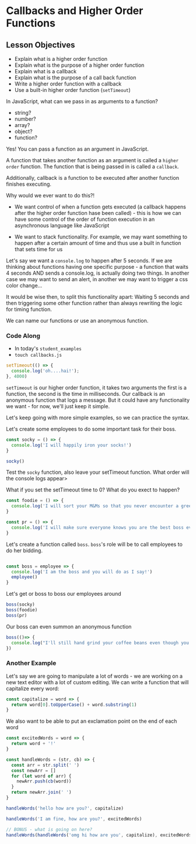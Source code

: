 # Callbacks and Higher Order Functions

## Lesson Objectives

- Explain what is a higher order function
- Explain what is the purpose of a higher order function
- Explain what is a callback
- Explain what is the purpose of a call back function
- Write a higher order function with a callback
- Use a built-in higher order function (`setTimeout`)


In JavaScript, what can we pass in as arguments to a function?
- string?
- number?
- array?
- object?
- function?

Yes! You can pass a function as an argument in JavaScript.

A function that takes another function as an argument is called a `higher order` function. The function that is being passed in is called a `callback`.

Additionally, callback is a function to be executed after another function finishes executing.

Why would we ever want to do this?!

- We want control of when a function gets executed (a callback happens after the higher order function hase been called) - this is how we can have some control of the order of function execution in an asynchronous language like JavaScript

- We want to stack functionality. For example, we may want something to happen after a certain amount of time and thus use a built in function that sets time for us

Let's say we want a `console.log` to happen after 5 seconds. If we are thinking about functions having one specific purpose - a function that waits 4 seconds AND sends a console.log, is actually doing two things. In another case we may want to send an alert, in another we may want to trigger a css color change...

It would be wise then, to split this functionality apart: Waiting 5 seconds and then triggering some other function rather than always rewriting the logic for timing function.

We can name our functions or use an anonymous function.

### Code Along

- In today's `student_examples`
- `touch callbacks.js`

```js
setTimeout(() => {
  console.log('oh....hai!');
}, 4000)
```

`setTimeout` is our higher order function, it takes two arguments the first is a function, the second is the time in milliseconds. Our callback is an anonymous function that logs a message. But it could have any functionality we want - for now, we'll just keep it simple.


Let's keep going with more simple examples, so we can practice the syntax.

Let's create some employees to do some important task for their boss.

```js
const socky = () => {
  console.log('I will happily iron your socks!')
}

socky()
```

Test the `socky` function, also leave your setTimeout function. What order will the console logs appear>

What if you set the setTimeout time to 0? What do you exect to happen?

```js
const foodie = () => {
  console.log('I will sort your M&Ms so that you never encounter a green one!')
}

const pr = () => {
  console.log('I will make sure everyone knows you are the best boss ever')
}
```

Let's create a function called `boss`. `boss`'s role will be to call employees to do her bidding.

```js

const boss = employee => {
  console.log('I am the boss and you will do as I say!')
  employee()
}

```


Let's get or boss to boss our employees around

```js
boss(socky)
boss(foodie)
boss(pr)
```

Our boss can even summon an anonymous function

```js
boss(()=> {
  console.log("I'll still hand grind your coffee beans even though you never remember my name")
})
```

### Another Example

Let's say we are going to manipulate a lot of words - we are working on a new text editor with a lot of custom editing. We can write a function that will capitalize every word:

```js
const capitalize = word => {
  return word[0].toUpperCase() + word.substring(1)
}
```

We also want to be able to put an exclamation point on the end of each word

```js
const excitedWords = word => {
  return word + '!'
}
```

```js
const handleWords = (str, cb) => {
  const arr = str.split(' ')
  const newArr = []
  for (let word of arr) {
    newArr.push(cb(word))
  }
  return newArr.join(' ')
}

handleWords('hello how are you?', capitalize)

handleWords('I am fine, how are you?', excitedWords)

// BONUS - what is going on here?
handleWords(handleWords('omg hi how are you', capitalize), excitedWords)
```
